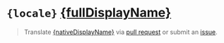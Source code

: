 # `{locale}` [{fullDisplayName}][{locale}_here]

[{locale}_issue]: https://github.com/just-a-paw/language/issues/new?title=%5B{locale}%5D%20
[{locale}_pr]: https://github.com/just-a-paw/language/compare?title=%5B{locale}%5D%20
[{locale}_here]: https://github.com/just-a-paw/language/{treeOrBlob}/main/{locale}{extension}

> Translate [{nativeDisplayName}][{locale}_here] via [pull request][{locale}_pr] or submit an [issue][{locale}_issue].
